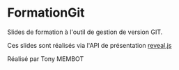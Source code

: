 # FormationGit

Slides de formation à l'outil de gestion de version GIT.

Ces slides sont réalisés via l'API de présentation [reveal.js](https://github.com/hakimel/reveal.js)

Réalisé par Tony MEMBOT
